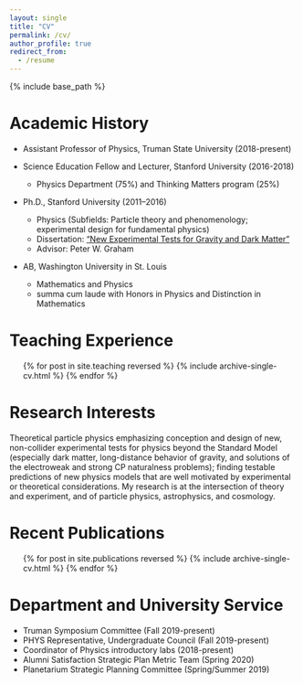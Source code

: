 ```yaml
---
layout: single
title: "CV"
permalink: /cv/
author_profile: true
redirect_from:
  - /resume
---
```


{% include base_path %}

Academic History
================

* Assistant Professor of Physics, Truman State University (2018-present)

* Science Education Fellow and Lecturer, Stanford University (2016-2018)
	- Physics Department (75%) and Thinking Matters program (25%)
<!-- - Responsibilities: Postdoctoral teaching fellowship. Implement research-based pedagogies (including active learning methods) in Physics Department courses in collaboration with faculty; co-teach transformed courses and assess effectiveness of changes; departmental service on teaching-related committees; teach summer courses as primary instructor of record; teach in interdisciplinary Thinking Matters freshman seminar program one quarter annually. -->

* Ph.D., Stanford University (2011–2016)
	- Physics (Subfields: Particle theory and phenomenology; experimental design for fundamental physics)
	- Dissertation: [“New Experimental Tests for Gravity and Dark Matter”](https://searchworks.stanford.edu/view/11849400)
	- Advisor: Peter W. Graham

* AB, Washington University in St. Louis
	- Mathematics and Physics
	- summa cum laude with Honors in Physics and Distinction in Mathematics

Teaching Experience
===================
  <ul>{% for post in site.teaching reversed %}
    {% include archive-single-cv.html %}
  {% endfor %}</ul>
  
Research Interests
==================
Theoretical particle physics emphasizing conception and design of new, non-collider experimental tests for physics beyond the Standard Model (especially dark matter, long-distance behavior of gravity, and solutions of the electroweak and strong CP naturalness problems); finding testable predictions of new physics models that are well motivated by experimental or theoretical considerations. My research is at the intersection of theory and experiment, and of particle physics, astrophysics, and cosmology.
  
Recent Publications
===================
  <ul>{% for post in site.publications reversed %}
    {% include archive-single-cv.html %}
  {% endfor %}</ul>
  
<!-- Talks
======
  <ul>{% for post in site.talks %}
    {% include archive-single-talk-cv.html %}
  {% endfor %}</ul> -->
  
<!-- Honors and Awards
=================

* [Centennial Teaching Assistant Award](https://teachingcommons.stanford.edu/grants-awards/teaching-awards/centennial-teaching-assistant-awards) (2016)
* [Paul H. Kirkpatrick Teaching Award](https://physics.stanford.edu/awards/paul-h-kirkpatrick-award) (2012)
* Barry Goldwater Scholarship (2010-2011)
* [Arthur Holly Compton Fellowship in the Physical Sciences and Mathematics](https://admissions.wustl.edu/Financial_Aid_Scholarships/First_Year_Academic_Scholarships/Pages/Honorary-Scholars-Program.aspx) (2007-2011) -->

  
Department and University Service
=================================

* Truman Symposium Committee (Fall 2019-present)
* PHYS Representative, Undergraduate Council (Fall 2019-present)
* Coordinator of Physics introductory labs (2018-present)
* Alumni Satisfaction Strategic Plan Metric Team (Spring 2020)
* Planetarium Strategic Planning Committee (Spring/Summer 2019)